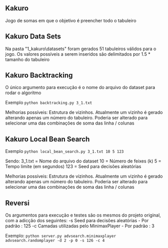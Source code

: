 ## Kakuro 
Jogo de somas em que o objetivo é preencher todo o tabuleiro

## Kakuro Data Sets
Na pasta "1_kakuro\datasets" foram gerados 51 tabuleiros válidos para o jogo.
Os valores possíveis a serem inseridos são delimitados por 1.5 * tamanho do tabuleiro

## Kakuro Backtracking

O único argumento para execução é o nome do arquivo do dataset para rodar o algoritmo

Exemplo
`python backtracking.py 3_1.txt`

Melhorias possíveis:
    Estrutura de vizinhos. Atualmente um vizinho é gerado alterando apenas um número do tabuleiro.
    Poderia ser alterado para selecionar uma das combinações de soma das linha / colunas


## Kakuro Local Bean Search

Exemplo
`python local_bean_search.py 3_1.txt 10 5 123`

Sendo:
3_1.txt = Nome do arquivo do dataset
10      = Número de feixes (k)
5       = Tempo limite (em segundos)
123     = Seed para decisões aleatórias

Melhorias possíveis:
    Estrutura de vizinhos. Atualmente um vizinho é gerado alterando apenas um número do tabuleiro.
    Poderia ser alterado para selecionar uma das combinações de soma das linha / colunas

## Reversi
Os argumentos para execução e testes são os mesmos do projeto original, com a adicção dos seguintes:
-s   Seed para decisões aleatórias           - Por padrão : 125
-c   Camadas utilizadas pelo MinimaxPlayer   - Por padrão : 3

Exemplo:
`python server.py advsearch.minimaxplayer advsearch.randomplayer -d 2 -p 0 -s 126 -c 4`
